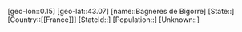 ﻿---
location: [43.07,0.15]
mapzoom: [7,12] 
mapmarker: city 
type: City
tags:
- geo/City


SpocWebEntityId: 28982
isDeleted: false
confidential: public

---
[geo-lon::0.15]
[geo-lat::43.07]
[name::Bagneres de Bigorre]
[State::]
[Country::[[France]]]
[StateId::]
[Population::]
[Unknown::]

